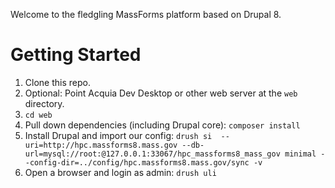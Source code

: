 Welcome to the fledgling MassForms platform based on Drupal 8.

Getting Started
==============
1. Clone this repo.
1. Optional: Point Acquia Dev Desktop or other web server at the `web` directory.
1. `cd web`
1. Pull down dependencies (including Drupal core): `composer install`
1. Install Drupal and import our config: `drush si  --uri=http://hpc.massforms8.mass.gov --db-url=mysql://root:@127.0.0.1:33067/hpc_massforms8_mass_gov minimal --config-dir=../config/hpc.massforms8.mass.gov/sync -v`
1. Open a browser and login as admin: `drush uli`